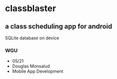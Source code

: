 # classblaster

## a class scheduling app for android
SQLite database on device

### WGU 
- 05/21
- Douglas Monsalud
- Mobile App Development
